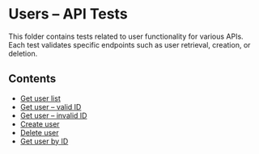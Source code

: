 # Users – API Tests

This folder contains tests related to user functionality for various APIs.  
Each test validates specific endpoints such as user retrieval, creation, or deletion.

## Contents

- [Get user list](get_users_test.md)
- [Get user – valid ID](get_user_valid.md)
- [Get user – invalid ID](get_user_invalid.md)
- [Create user](create_user_test.md)
- [Delete user](delete_user.md)
- [Get user by ID](get_user_by_id_test.md)
